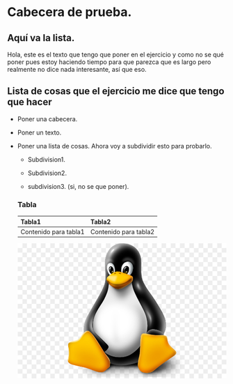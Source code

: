 # Cabecera de prueba.

## Aquí va la lista.

Hola, este es el texto que tengo que poner en el ejercicio y como no se qué poner pues estoy haciendo tiempo para que parezca que es largo pero realmente no dice nada interesante, así que eso.

## Lista de cosas que el ejercicio me dice que tengo que hacer

* Poner una cabecera.

* Poner un texto.

* Poner una lista de cosas. Ahora voy a subdividir esto para probarlo.

  * Subdivision1.
  
  * Subdivision2.
  
  * subdivision3. (si, no se que poner).
  
  ### Tabla
  
  Tabla1|Tabla2
  ------|------
  Contenido para tabla1|Contenido para tabla2
  
  
  ![Imagen tux](https://github.com/mrodriguezl/ejercicio-LLMM/blob/master/kisspng-tux-arch-linux-linux-distribution-ubuntu-billing-module-update-failed-3975-issues-is-5bef9cdc050ac2.9214488315424299160207.jpg)
